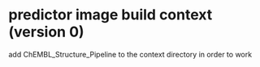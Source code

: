 # predictor image build context (version 0)
add ChEMBL_Structure_Pipeline to the context directory in order to work
